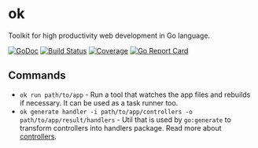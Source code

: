 # ok
Toolkit for high productivity web development in Go language.

[![GoDoc](https://godoc.org/github.com/anonx/ok?status.svg)](https://godoc.org/github.com/anonx/ok)
[![Build Status](https://travis-ci.org/anonx/ok.svg?branch=master)](https://travis-ci.org/anonx/ok)
[![Coverage](http://gocover.io/_badge/github.com/anonx/ok?0)](http://gocover.io/github.com/anonx/ok)
[![Go Report Card](http://goreportcard.com/badge/anonx/ok?t=3)](http:/goreportcard.com/report/anonx/ok)

## Commands
* `ok run path/to/app` - Run a tool that watches the app files and rebuilds if necessary. It can be used as a task runner too.
* `ok generate handler -i path/to/app/controllers -o path/to/app/result/handlers` - Util that is used by `go:generate` to transform controllers into handlers package. Read more about [controllers](https://github.com/anonx/concept/blob/master/basics.md#basics).
